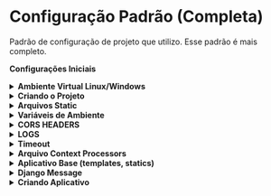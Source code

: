 # Configuração Padrão (Completa)

Padrão de configuração de projeto que utilizo. Esse padrão é mais completo.

**Configurações Iniciais**

<details><summary><b>Ambiente Virtual Linux/Windows</b></summary>

- **Ambiente Virtual Linux/Windows**
    
    
    Lembrando… Precisa ter Python instalado no seu ambiente.
    
    **Criar o ambiente virtual Linux/Windows**
    
    ```python
    ## Windows
    python -m venv .venv
    source .venv/Scripts/activate # Ativar ambiente
    
    ## Linux 
    ## Caso não tenha virtualenv. "pip install virtualenv"
    virtualenv .venv
    source .venv/bin/activate # Ativar ambiente
    ```
    
    Instalar os seguintes pacotes.
    
    ```python
    pip install django
    pip install pillow
    ```
    
    Para criar o arquivo *requirements.txt*
    
    ```python
    pip freeze > requirements.txt
    ```

</details> 

<details><summary><b>Criando o Projeto</b></summary> 

- **Criando o Projeto**
    
    ## **Criando o projeto**
    
    “core” é nome do seu projeto e quando colocamos um “.” depois do nome do projeto significa que é para criar os arquivos na raiz da pasta. Assim não cria subpasta do projeto.
    
    ```python
    django-admin startproject core .
    ```
    
    **Testar a aplicação**
    
    ```python
    python manage.py runserver
    ``` 

</details>

<details><summary><b>Arquivos Static</b></summary>

- **Arquivos Static**
    
    ## **Vamos configurar nossos arquivos** *static*
    
    ```python
    import os 
    
    # base_dir config
    BASE_DIR = os.path.dirname(os.path.dirname(os.path.abspath(__file__)))
    TEMPLATE_DIR = os.path.join(BASE_DIR,'templates')
    STATIC_DIR=os.path.join(BASE_DIR,'static')
    
    # Database
    DATABASES = {
        'default': {
            'ENGINE': 'django.db.backends.sqlite3',
            'NAME': os.path.join(BASE_DIR, 'db.sqlite3'), 
        }
    }
    
    STATIC_ROOT = os.path.join(BASE_DIR,'static')
    STATIC_URL = '/static/' 
    
    MEDIA_ROOT=os.path.join(BASE_DIR,'media')
    MEDIA_URL = '/media/'
    
    # Internationalization
    # Se quiser deixar em PT BR
    LANGUAGE_CODE = 'pt-br'
    TIME_ZONE = 'America/Sao_Paulo'
    USE_I18N = True
    USE_L10N = True
    USE_TZ = True
    ```
    
    *myapp*/*urls.py*
    
    ```python
    from django.contrib import admin
    from django.conf import settings
    from django.conf.urls.static import static
    from django.urls import path
    
    urlpatterns = [
        path('admin/', admin.site.urls),
    ]
    
    urlpatterns += static(settings.STATIC_URL, document_root=settings.STATIC_ROOT) # Adicionar Isto
    urlpatterns += static(settings.MEDIA_URL, document_root=settings.MEDIA_ROOT) # Adicionar Isto
    ```

</details>

<details><summary><b>Variáveis de Ambiente</b></summary>

- **Variáveis de Ambiente**
    
    
    Para configurar variáveis de ambiente vamos utilizar biblioteca ***python-dotenv.** Existem outras concorrentes, mas eu gosto de usar o python-dotenv.* 
    
    **Alternativas:**
    
    - [Honcho](https://github.com/nickstenning/honcho)
    - [django-dotenv](https://github.com/jpadilla/django-dotenv)
    - [django-environ](https://github.com/joke2k/django-environ)
    - [django-environ-2](https://github.com/sergeyklay/django-environ-2)
    - [django-configuration](https://github.com/jezdez/django-configurations)
    - [dump-env](https://github.com/sobolevn/dump-env)
    - [environs](https://github.com/sloria/environs)
    - [dynaconf](https://github.com/rochacbruno/dynaconf)
    - [parse_it](https://github.com/naorlivne/parse_it)
    
    Link: [https://pypi.org/project/python-dotenv/](https://pypi.org/project/python-dotenv/)
    
    “*Python-dotenv lê pares chave-valor de um `.env`arquivo e pode defini-los como variáveis de ambiente. Ajuda no desenvolvimento de aplicações seguindo os princípios dos [12 fatores](http://12factor.net/)”*
    
    Da uma olhada nos 12 fatores é interessante.
    
    Vamos lá. Primeiramente vamos instalar essa biblioteca na aplicação.
    
    **`pip install python-dotenv`**
    
    Feito isso vamos criar um arquivo chamado **“.env”**. 
    
    Nesse arquivo vamos colocar as variáveis importantes como ***senha do banco de dados, secret_key do django, api_key, chave cloud*** tudo que tem credenciais.
    
    Exemplo:
    
    ```python
    ## Não precisa colocar "" aspas
    SECRET_KEY=django-insecure-q(ge$586x7o9n)3w+6d_^t(m!ib&9%_m8&6@=m=sy@^7qf)#*_
    DEBUG=True
    SUPER_USER=ADMIN
    EMAIL=leticiateste@gmail.com
    
    NAME_DB=db.sqlite3
    USER_DB=root
    PASSWORD_DB=
    HOST_DB=localhost
    PORT_DB=3306
    
    EMAIL_HOST = 'smtp.office365.com' 
    EMAIL_HOST_USER = 'email@hotmail.com' 
    EMAIL_HOST_PASSWORD = 'sua senha' 
    EMAIL_PORT = 587 
    EMAIL_USE_TLS = True 
    DEFAULT_FROM_EMAIL = 'email@hotmail.com'
    SERVER_EMAIL = DEFAULT_FROM_EMAIL
    ```
    
    Sempre envio um arquivo exemplo **(sem as informações reais)** como esse exemplo “**_env**” no *commit*. Assim quando eu abaixo o repositório eu preencho somente as informações e renomeio o arquivo para “.**env**”. Lembrando o arquivo “.**env**” não vai nos *commits*. Essa informação deve estar no .*gitignore*. Caso for um servidor real ai você cria esse arquivo no servidor.  
    
    Feito isso pessoal. Vamos configurar no **core/settings.py**
    
    É assim que chamamos as variáveis.
    
    ```python
    # importar a biblioteca
    from dotenv import load_dotenv
    
    # adicionar essa tag para que nosso projeto encontre o .env
    load_dotenv(os.path.join(BASE_DIR, ".env"))
    
    # chamar as variaveis assim
    SECRET_KEY = os.getenv("SECRET_KEY")
    
    DEBUG = os.getenv('DEBUG')
    
    DATABASES = {
      'default': {
          'ENGINE': 'django.db.backends.sqlite3',
          'NAME': os.path.join(BASE_DIR, os.getenv('NAME_DB')),
    			#'USER':os.getenv('USER_DB')
    			#'PASSWORD': os.getenv('PASSWORD_DB')
    			#'HOST':os.getenv('HOST_DB')
    			#'PORT':os.getenv('PORT_DB')
    
    	}
    }
    
    # Se tiver configuração de email
    EMAIL_HOST = os.getenv('EMAIL_HOST')
    EMAIL_HOST_USER = os.getenv('EMAIL_HOST_USER')
    EMAIL_HOST_PASSWORD = os.getenv('EMAIL_HOST_PASSWORD') 
    EMAIL_PORT = os.getenv('EMAIL_PORT') 
    EMAIL_USE_TLS = os.getenv('EMAIL_USE_TLS') 
    DEFAULT_FROM_EMAIL = os.getenv('DEFAULT_FROM_EMAIL')
    SERVER_EMAIL = DEFAULT_FROM_EMAIL
    
    ```

</details>

<details><summary><b>CORS HEADERS</b></summary>

- **CORS HEADERS**
    
    Para configurar os Cors Headers precisamos instalar uma biblioteca.
    
    [https://pypi.org/project/django-cors-headers/](https://pypi.org/project/django-cors-headers/)
    
    *“Adicionar cabeçalhos CORS permite que seus recursos sejam acessados em outros domínios. É importante que você entenda as implicações antes de adicionar os cabeçalhos, pois você pode estar abrindo involuntariamente os dados privados do seu site para outras pessoas.”* 
    
    Instalar a Biblioteca na nossa aplicação
    
    **`pip install django-cors-headers`**
    
    ```python
    from corsheaders.defaults import default_headers
    ```
    
    ```python
    # Adicionar no settings.py
    INSTALLED_APPS = [
        ...,
        "corsheaders",
        ...,
    ]
    ```
    
    ```
    MIDDLEWARE = [
        ...,
        "corsheaders.middleware.CorsMiddleware",
    		"django.middleware.common.CommonMiddleware",
        ...,
    ]
    ```
    
    ```python
    ALLOWED_HOSTS = [ 
    		'localhost', 
    		'127.0.0.1',  
    ]
    
    CORS_ALLOW_HEADERS = list(default_headers) + [
        	'X-Register',
    ]
    
    # CORS Config
    CORS_ORIGIN_ALLOW_ALL = True
    CORS_ALLOW_CREDENTIALS = False
    ```
    
    SSL and Cookies Vamos deixar configurado tambem. No final do video vamos fazer deploy.
    doc: [https://docs.djangoproject.com/en/4.1/ref/settings/](https://docs.djangoproject.com/en/4.1/ref/settings/)
    
    ```python
    if not DEBUG:
    	SECURE_SSL_REDIRECT = True
    	ADMINS = [(os.getenv('SUPER_USER'), os.getenv('EMAIL'))]
    	SESSION_COOKIE_SECURE = True
    	CSRF_COOKIE_SECURE = True
    ```

</details>

<details><summary><b>LOGS</b></summary>    

- **LOGS**
    
    
    Vamos configurar os Logs.
    
    Precisamos Instalar essa biblioteca.
    
    Documentação: [https://pypi.org/project/django-requestlogs/](https://pypi.org/project/django-requestlogs/)
    
    **`pip install django-requestlogs`**
    
    Adicionar no ***core/settings.py***
    
    ```
    MIDDLEWARE = [
        ...
        'requestlogs.middleware.RequestLogsMiddleware',
    ]
    ```
    
    ```
    REST_FRAMEWORK={
        ...
        'EXCEPTION_HANDLER': 'requestlogs.views.exception_handler',
    }
    ```
    
    Documentação: [https://docs.djangoproject.com/en/4.1/topics/logging/#topic-logging-parts-loggers](https://docs.djangoproject.com/en/4.1/topics/logging/#topic-logging-parts-loggers)
    
    ```python
    # Logs
    LOGGING = {
        'version': 1,
        'disable_existing_loggers': False,
        'handlers': {
            'requestlogs_to_file': {
                'level': 'INFO',
                'class': 'logging.FileHandler',
                'filename': 'info.log',
            },
        },
        'loggers': {
            'requestlogs': {
                'handlers': ['requestlogs_to_file'],
                'level': 'INFO',
                'propagate': False,
            },
        },
    }
    
    REQUESTLOGS = {
        'SECRETS': ['password', 'token'],
        'METHODS': ('PUT', 'PATCH', 'POST', 'DELETE'),
    }
    ```

</details>

<details><summary><b>Timeout</b></summary>

- **Timeout**
    
    Vamos utilizar a biblioteca D**jango Session Timeout:**
    
    doc: [https://pypi.org/project/django-session-timeout/](https://pypi.org/project/django-session-timeout/)
    
    Instalar Biblioteca.
    
    **`pip install django-session-timeout`**
    
    ```python
    MIDDLEWARE_CLASSES = [
        # ...
        'django.contrib.sessions.middleware.SessionMiddleware',
        'django_session_timeout.middleware.SessionTimeoutMiddleware',
        # ...
    ]
    ```
    
    ```python
    # timeout tempo de inatividate no sistema
    SESSION_EXPIRE_SECONDS = 1800 
    SESSION_EXPIRE_AFTER_LAST_ACTIVITY = True
    #SESSION_EXPIRE_AFTER_LAST_ACTIVITY_GRACE_PERIOD = 60  
    SESSION_TIMEOUT_REDIRECT = 'http://localhost:8000/'
    ```
    
    ```python
    LOGIN_URL = 'login'
    LOGIN_REDIRECT_URL = '/'
    LOGOUT_REDIRECT_URL = '/'
    ```
</details>

<details><summary><b>Arquivo Context Processors</b></summary>

- **Arquivo Context Processors**
    
    
    Essa configuração permite criar um contexto Global no seu projeto. Assim você pode chamar esse contexto em qualquer aplicativo do seu projeto.
    
    Primeiro criar um arquivo ***context_processors.py*** na pasta do seu projeto.
    
    ```python
    # from myapp import models
    
    def context_social(request):
        return {'social': 'Exibir este contexto em qualquer lugar!'}
    ```
    
    Ai precisamos registar as funções aqui.
    
    ```python
    TEMPLATES = [
        {
            'BACKEND': 'django.template.backends.django.DjangoTemplates',
            'DIRS': [],
            'APP_DIRS': True,
            'OPTIONS': {
                'context_processors': [
                    'django.template.context_processors.debug',
                    'django.template.context_processors.request',
                    'django.contrib.auth.context_processors.auth',
                    'django.contrib.messages.context_processors.messages',
                    # Apps
                    'core.context_processors.context_social', 
                ],
            },
        },
    ]
    ```
    
    Feito essa configuração o contexto “social” se torna Global no seu projeto. Assim você pode chamado em qualquer aplicativo do seu projeto.
</details>

<details><summary><b>Aplicativo Base (templates, statics)</b></summary>    

- **Aplicativo Base (templates, statics)**
    
    
    **Vamos criar nosso aplicativo base no Django.**
    
    Aplicação *base* vamos deixar os arquivos base que é utilizado no projeto inteiro. Como templates e arquivos statics como css, js e até images estáticas.
    
    ```python
    python manage.py startapp base
    ```
    
    Agora precisamos registrar nossa aplicação no *INSTALLED_APPS* localizado em *settings.py*.
    
    Apos criar app base pode criar as pastas nessa estrutura. 
    
    1- pasta ***“templates”*** dentro dela colocar **base.html** (vazia por enquanto)
    
    2 - pasta ***“static”*** dentro dela criar pastas **css, image, js.** Cria os arquivos, style.css e javascript.js.
    
    ## Template Base
    
    1 - No arquivo ***base.html*** colocar esse template. 
    
    É aqui que vamos renderizar nosso conteúdo. Para não ter que repetir esse template em todas as paginas que criarmos, então fazemos um base e utilizamos *extends* para usar nos outros templates.
    
    *base/templates/base.html*
    
    ```python
    {% load static %}
    <!DOCTYPE html>
    <html lang="en">
    <head>
    	<meta charset="UTF-8">
    	<meta http-equiv="X-UA-Compatible" content="IE=edge">
    	<meta name="viewport" content="width=device-width, initial-scale=1.0">
    	<title>{% block title %}{% endblock %}</title>
    	
    	<!-- CSS -->
    	<link href="https://cdn.jsdelivr.net/npm/bootstrap@5.2.3/dist/css/bootstrap.min.css" rel="stylesheet" integrity="sha384-rbsA2VBKQhggwzxH7pPCaAqO46MgnOM80zW1RWuH61DGLwZJEdK2Kadq2F9CUG65" crossorigin="anonymous">
    	
    	<link rel="stylesheet" href="{% static 'css/style.css' %}">
    	
    </head>
    <body>  
    	
    	{% block content %}
    	
    	{% endblock %} 
     
    	<!-- JS-->
    	<script src="https://cdn.jsdelivr.net/npm/bootstrap@5.2.3/dist/js/bootstrap.bundle.min.js" integrity="sha384-kenU1KFdBIe4zVF0s0G1M5b4hcpxyD9F7jL+jjXkk+Q2h455rYXK/7HAuoJl+0I4" crossorigin="anonymous"></script>
    	<script src="{% static 'js/scripts.js' %}"></script>
    </body>
    </html>
    ```
</details>

<details><summary><b>Django Message</b></summary>    

- **Django Message**
    
    
    **Configura mensagem.**
    
    Documentação: [https://docs.djangoproject.com/en/4.1/ref/contrib/messages/](https://docs.djangoproject.com/en/4.1/ref/contrib/messages/)
    
    Nossa biblioteca tem essas configurações de mensagens ativas. Que funciona perfeitamente, mas precisamos renderizar isso no *frontend*. Como estamos utilizando *bootstrap* precisamos adicionar essa configuração no *settings.py* do seu projeto. Adicionando essa configuração as mensagens de alerta aparecerá com as classes do bootstrap.
    
    ***core/settings.py***
    
    ```python
    # --- Messages --- #
    from django.contrib.messages import constants
    
    MESSAGE_TAGS = {
    	constants.ERROR: 'alert-danger',
    	constants.WARNING: 'alert-warning',
    	constants.DEBUG: 'alert-info',
    	constants.SUCCESS: 'alert-success',
    	constants.INFO: 'alert-info',
    }
    ```
    
    ***base/templates/message.html***
    
    ```python
    {% if messages %}
    <div class="messages">
        {% for message in messages %}
        <div {% if message.tags %} class="alert {{ message.tags }}"{% endif %} role="alert">{{ message }}</div>
        {% endfor %}
    </div>
    {% endif %}
    ```
    
    Adiciona na base
    
    ```python
    <body> 
    	{% include 'message.html' %} ## adiciona isso.
    	{% block content %}
    	{% endblock %} 
    </body>
    ```

</details>

<details><summary><b>Criando Aplicativo</b></summary>    

- **Criando Aplicativo** 

    **Vamos criar nosso aplicativo no Django.**
    
    Para criar a aplicação no Django rode comando abaixo. “myapp” é nome do seu **Aplicativo**.
    
    ```python
    python manage.py startapp myapp
    ```
    
    Agora precisamos registrar nossa aplicação no *INSTALLED_APPS* localizado em *settings.py*.
    
    *myapp*/*templates*/*index.html*
    
    ```html
    {% extends 'base.html' %}
    {% block title %}Pagina 1{% endblock %}
    {% block content %}
    	<h1>Pagina 1</h1>
    	<p>Testando o context Global</p>
    	<p>{{social}}</p>
    {% endblock %}
    ```
    
    *myapp*/*views.py*
    
    ```python
    from django.shortcuts import render
    
    # Create your views here.
    def index(request):
        return render(request, 'index.html')
    ```
    
    criar arquivo *myapp*/*urls.py*
    
    ```
    from django.urls import path 
    from myapp import views
    
    urlpatterns = [
        path('', views.index, name='index'), 
    ]
    ```
    
    urls.py do projeto. ***core/urls.py***
    
    ```python
    from django.contrib import admin
    from django.urls import path, include # adicionar include
    from django.conf import settings
    from django.conf.urls.static import static 
    
    urlpatterns = [
        path('admin/', admin.site.urls),
        path('', include('myapp.urls')), # url do app
    ]
    urlpatterns += static(settings.STATIC_URL, document_root=settings.STATIC_ROOT) # Adicionar Isto
    urlpatterns += static(settings.MEDIA_URL, document_root=settings.MEDIA_ROOT) # Adicionar Isto
    ```
    
    Rodar o projeto para ver como está.
    
    ```python
    python manage.py makemigrations && python manage.py migrate
    python manage.py runserver
    ```

</details>